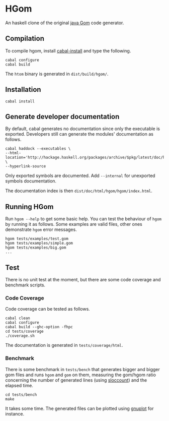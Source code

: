 # HGom #

An haskell clone of the original [java Gom](http://tom.loria.fr) code
generator.

## Compilation ##

To compile hgom, install 
[cabal-install](http://hackage.haskell.org/trac/hackage/wiki/CabalInstall)
and type the following.

    cabal configure
    cabal build

The `htom` binary is generated in `dist/build/hgom/`.

## Installation ##

    cabal install

## Generate developer documentation ##

By default, cabal generates no documentation since only the executable is
exported. Developers still can generate the modules' documentation as follows.

    cabal haddock --executables \
    --html-location='http://hackage.haskell.org/packages/archive/$pkg/latest/doc/html' \
    --hyperlink-source 

Only exported symbols are documented. Add `--internal` for unexported symbols
documentation.

The documentation index is then `dist/doc/html/hgom/hgom/index.html`.

## Running HGom ##

Run `hgom --help` to get some basic help. 
You can test the behaviour of `hgom` by running it as follows. Some examples
are valid files, other ones demonstrate `hgom` error messages.

    hgom tests/examples/test.gom
    hgom tests/examples/simple.gom
    hgom tests/examples/big.gom
    ...

## Test ##

There is no unit test at the moment, but there are some code coverage and
benchmark scripts.

### Code Coverage ###

Code coverage can be tested as follows.

    cabal clean
    cabal configure
    cabal build --ghc-option -fhpc
    cd tests/coverage
    ./coverage.sh

The documentation is generated in `tests/coverage/html`.

### Benchmark ###

There is some benchmark in `tests/bench` that generates bigger and bigger gom
files and runs `hgom` and `gom` on them, measuring the gom/hgom ratio
concerning the number of generated lines (using
[sloccount](http://www.dwheeler.com/sloccount)) and the elapsed time.

    cd tests/bench
    make

It takes some time. The generated files can be plotted using
[gnuplot](http://www.gnuplot.info) for instance.
